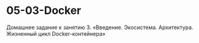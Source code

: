 # 05-03-Docker
Домашнее задание к занятию 3. «Введение. Экосистема. Архитектура. Жизненный цикл Docker-контейнера»
